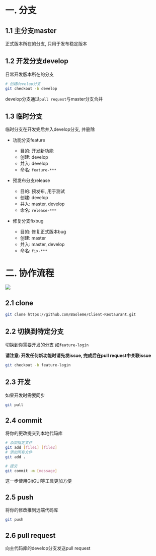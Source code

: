 # 一. 分支
## 1.1 主分支master
正式版本所在的分支, 只用于发布稳定版本

## 1.2 开发分支develop
日常开发版本所在的分支

```bash
# 创建develop分支
git checkout -b develop
```

develop分支通过`pull request`与master分支合并

## 1.3 临时分支
临时分支在开发完后并入develop分支, 并删除

-   功能分支feature
    -   目的: 开发新功能
    -   创建: develop
    -   并入: develop
    -   命名: `feature-***`

-   预发布分支release
    -   目的: 预发布, 用于测试
    -   创建: develop
    -   并入: master, develop
    -   命名: `release-***`

-   修复分支fixbug
    -   目的: 修复正式版本bug
    -   创建: master
    -   并入: master, develop
    -   命名: `fix-***`

# 二. 协作流程
![](http://ocphk5wc7.bkt.clouddn.com//17-3-26/93856202-file_1490459215675_97f4.png)
## 2.1 clone
```bash
git clone https://github.com/Baoleme/Client-Restaurant.git
```

## 2.2 切换到特定分支
切换到你需要开发的分支 如`feature-login`

**请注意: 开发任何新功能时请先发issue, 完成后在pull request中关联issue**

```bash
git checkout -b feature-login
```

## 2.3 开发
如果开发时需要同步
```bash
git pull
```

## 2.4 commit
将你的更改提交到本地代码库
```bash
# 添加指定文件
git add [file1] [file2]
# 添加所有文件
git add .

# 提交
git commit -m [message]
```
这一步使用GitGUI等工具更加方便

## 2.5 push
将你的修改推到远端代码库
```bash
git push
```

## 2.6 pull request
向主代码库的develop分支发送pull request
